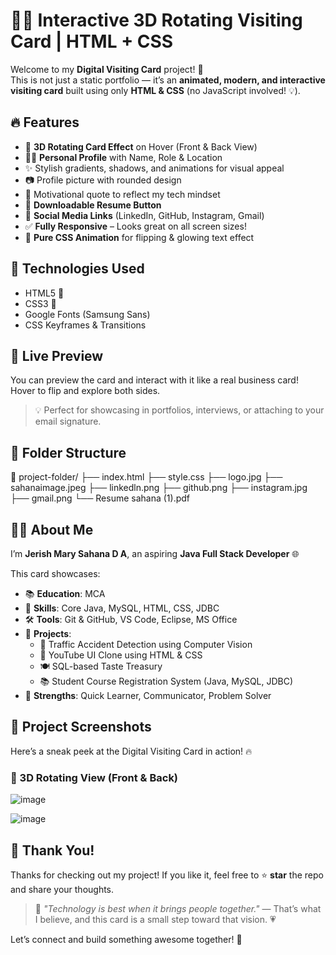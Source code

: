 # 💼✨ Interactive 3D Rotating Visiting Card | HTML + CSS

Welcome to my **Digital Visiting Card** project! 🚀  
This is not just a static portfolio — it’s an **animated, modern, and interactive visiting card** built using only **HTML & CSS** (no JavaScript involved! 💡).

## 🔥 Features
- 🎴 **3D Rotating Card Effect** on Hover (Front & Back View)
- 🧑‍💻 **Personal Profile** with Name, Role & Location
- ✨ Stylish gradients, shadows, and animations for visual appeal
- 📷 Profile picture with rounded design
- 💬 Motivational quote to reflect my tech mindset
- 📄 **Downloadable Resume Button**
- 🔗 **Social Media Links** (LinkedIn, GitHub, Instagram, Gmail)
- ✅ **Fully Responsive** – Looks great on all screen sizes!
- 🎨 **Pure CSS Animation** for flipping & glowing text effect

## 📌 Technologies Used
- HTML5 🧱
- CSS3 🎨
- Google Fonts (Samsung Sans)
- CSS Keyframes & Transitions

## 📎 Live Preview
You can preview the card and interact with it like a real business card!  
Hover to flip and explore both sides.  
> 💡 Perfect for showcasing in portfolios, interviews, or attaching to your email signature.

## 📂 Folder Structure
📁 project-folder/
├── index.html
├── style.css
├── logo.jpg
├── sahanaimage.jpeg
├── linkedln.png
├── github.png
├── instagram.jpg
├── gmail.png
└── Resume sahana (1).pdf

## 👩‍💻 About Me
I’m **Jerish Mary Sahana D A**, an aspiring **Java Full Stack Developer** 🌐  

This card showcases:
- 📚 **Education**: MCA  
- 🧠 **Skills**: Core Java, MySQL, HTML, CSS, JDBC  
- 🛠️ **Tools**: Git & GitHub, VS Code, Eclipse, MS Office  
- 💼 **Projects**:  
  - 🚦 Traffic Accident Detection using Computer Vision  
  - 🎥 YouTube UI Clone using HTML & CSS  
  - 🍽️ SQL-based Taste Treasury  
  - 📚 Student Course Registration System (Java, MySQL, JDBC)  
- 💪 **Strengths**: Quick Learner, Communicator, Problem Solver

## 📸 Project Screenshots

Here’s a sneak peek at the Digital Visiting Card in action! 🔥

### 🔄 3D Rotating View (Front & Back)
![image](https://github.com/user-attachments/assets/e1208b16-af83-47b9-8ade-08b90f14841a)

![image](https://github.com/user-attachments/assets/012dd160-67ab-44ae-9bf6-476be24a4e6d)


## 🙏 Thank You!
Thanks for checking out my project! If you like it, feel free to ⭐ **star** the repo and share your thoughts.

> 💬 *"Technology is best when it brings people together."* — That’s what I believe, and this card is a small step toward that vision. 💗

Let’s connect and build something awesome together! 🤝
